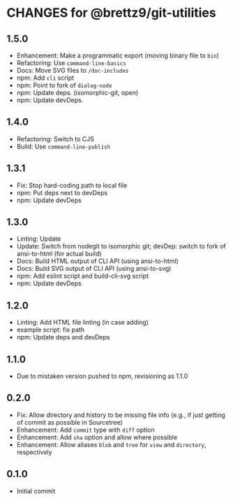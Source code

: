 # CHANGES for @brettz9/git-utilities

## 1.5.0

- Enhancement: Make a programmatic export (moving binary file to `bin`)
- Refactoring: Use `command-line-basics`
- Docs: Move SVG files to `/doc-includes`
- npm: Add `cli` script
- npm: Point to fork of `dialog-node`
- npm: Update deps. (isomorphic-git, open)
- npm: Update devDeps.

## 1.4.0

- Refactoring: Switch to CJS
- Build: Use `command-line-publish`

## 1.3.1

- Fix: Stop hard-coding path to local file
- npm: Put deps next to devDeps
- npm: Update devDeps

## 1.3.0

- Linting: Update
- Update: Switch from nodegit to isomorphic git;
    devDep: switch to fork of ansi-to-html (for actual build)
- Docs: Build HTML output of CLI API (using ansi-to-html)
- Docs: Build SVG output of CLI API (using ansi-to-svg)
- npm: Add eslint script and build-cli-svg script
- npm: Update devDeps

## 1.2.0

- Linting: Add HTML file linting (in case adding)
- example script: fix path
- npm: Update deps and devDeps

## 1.1.0

- Due to mistaken version pushed to npm, revisioning as 1.1.0

## 0.2.0

- Fix: Allow directory and history to be missing file info
  (e.g., if just getting of commit as possible in Sourcetree)
- Enhancement: Add `commit` type with `diff` option
- Enhancement: Add `sha` option and allow where possible
- Enhancement: Allow aliases `blob` and `tree` for `view` and
  `directory`, respectively

## 0.1.0

- Initial commit
